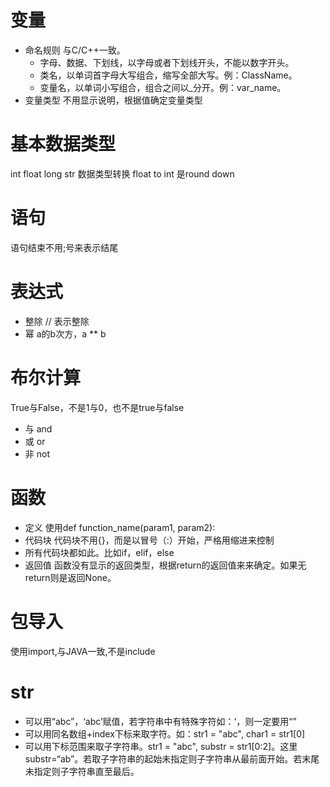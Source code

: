 # 变量
* 命名规则
  与C/C++一致。
  * 字母、数据、下划线，以字母或者下划线开头，不能以数字开头。
  * 类名，以单词首字母大写组合，缩写全部大写。例：ClassName。
  * 变量名，以单词小写组合，组合之间以_分开。例：var_name。
* 变量类型
不用显示说明，根据值确定变量类型

# 基本数据类型
int float long str
数据类型转换
float to int 是round down

# 语句
语句结束不用;号来表示结尾

# 表达式
* 整除
// 表示整除
* 幂
a的b次方，a ** b

# 布尔计算
True与False，不是1与0，也不是true与false
* 与
  and 
* 或
  or 
* 非
  not 

# 函数
* 定义
使用def function_name(param1, param2):
* 代码块
代码块不用{}，而是以冒号（:）开始，严格用缩进来控制
 * 所有代码块都如此。比如if，elif，else
* 返回值
函数没有显示的返回类型，根据return的返回值来来确定。如果无return则是返回None。

# 包导入
使用import,与JAVA一致,不是include

# str
* 可以用“abc”，‘abc’赋值，若字符串中有特殊字符如：‘，则一定要用“”
* 可以用同名数组+index下标来取字符。如：str1 = "abc", char1 = str1[0]
* 可以用下标范围来取子字符串。str1 = "abc", substr = str1[0:2]。这里substr=“ab”。若取子字符串的起始未指定则子字符串从最前面开始。若末尾未指定则子字符串直至最后。



